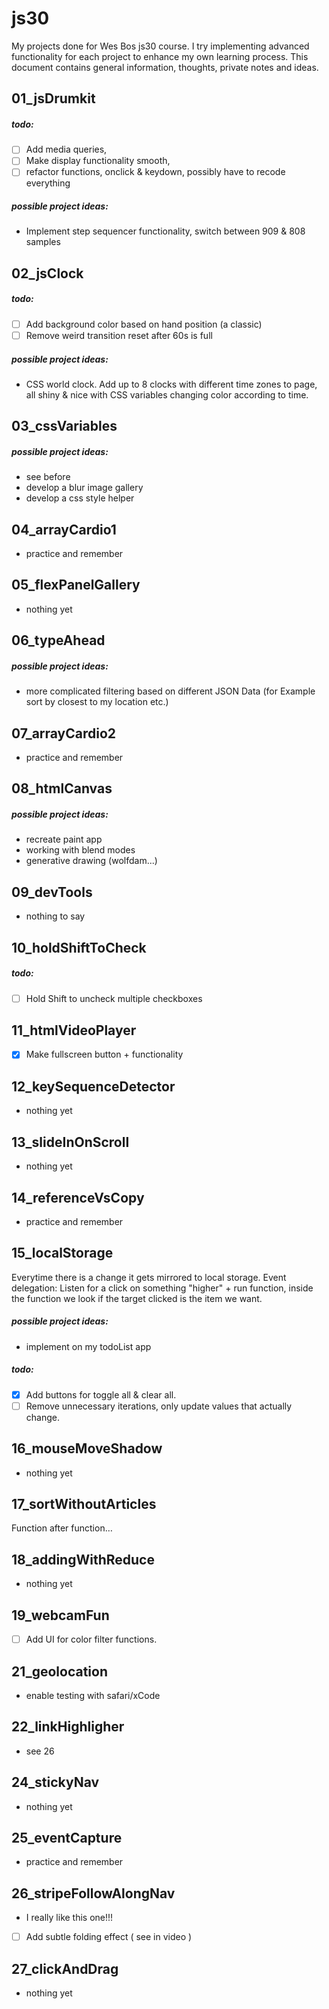 # js30

My projects done for Wes Bos js30 course. I try implementing advanced functionality for each project to enhance my own learning process. This document contains general information, thoughts, private notes and ideas.

## 01_jsDrumkit

##### todo:

- [ ] Add media queries,
- [ ] Make display functionality smooth,
- [ ] refactor functions, onclick & keydown, possibly have to recode everything

##### possible project ideas:

- Implement step sequencer functionality, switch between 909 & 808 samples

## 02_jsClock

##### todo:

- [ ] Add background color based on hand position (a classic)
- [ ] Remove weird transition reset after 60s is full

##### possible project ideas:

- CSS world clock. Add up to 8 clocks with different time zones to page, all shiny & nice with CSS variables changing color according to time.

## 03_cssVariables

##### possible project ideas:

- see before
- develop a blur image gallery
- develop a css style helper

## 04_arrayCardio1

- practice and remember

## 05_flexPanelGallery

- nothing yet

## 06_typeAhead

##### possible project ideas:

- more complicated filtering based on different JSON Data (for Example sort by closest to my location etc.)

## 07_arrayCardio2

- practice and remember

## 08_htmlCanvas

##### possible project ideas:

- recreate paint app
- working with blend modes
- generative drawing (wolfdam...)

## 09_devTools

- nothing to say

## 10_holdShiftToCheck

##### todo:

- [ ] Hold Shift to uncheck multiple checkboxes

## 11_htmlVideoPlayer

- [x] Make fullscreen button + functionality

## 12_keySequenceDetector

- nothing yet

## 13_slideInOnScroll

- nothing yet

## 14_referenceVsCopy

- practice and remember

## 15_localStorage

Everytime there is a change it gets mirrored to local storage.
Event delegation: Listen for a click on something "higher" + run function, inside the function we look if the target clicked is the item we want.

##### possible project ideas:

- implement on my todoList app

##### todo:

- [x] Add buttons for toggle all & clear all.
- [ ] Remove unnecessary iterations, only update values that actually change.

## 16_mouseMoveShadow

- nothing yet

## 17_sortWithoutArticles

Function after function…

## 18_addingWithReduce

- nothing yet

## 19_webcamFun

- [ ] Add UI for color filter functions.

## 21_geolocation

- enable testing with safari/xCode

## 22_linkHighligher

- see 26

## 24_stickyNav

- nothing yet

## 25_eventCapture

- practice and remember

## 26_stripeFollowAlongNav

- I really like this one!!!
- [ ] Add subtle folding effect ( see in video )

## 27_clickAndDrag

- nothing yet
